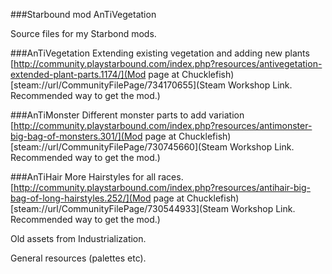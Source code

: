 ###Starbound mod AnTiVegetation

Source files for my Starbond mods.

###AnTiVegetation
Extending existing vegetation and adding new plants
[http://community.playstarbound.com/index.php?resources/antivegetation-extended-plant-parts.1174/](Mod page at Chucklefish)
[steam://url/CommunityFilePage/734170655](Steam Workshop Link. Recommended way to get the mod.)

###AnTiMonster
Different monster parts to add variation
[http://community.playstarbound.com/index.php?resources/antimonster-big-bag-of-monsters.301/](Mod page at Chucklefish)
[steam://url/CommunityFilePage/730745660](Steam Workshop Link. Recommended way to get the mod.)

###AnTiHair
More Hairstyles for all races.
[http://community.playstarbound.com/index.php?resources/antihair-big-bag-of-long-hairstyles.252/](Mod page at Chucklefish)
[steam://url/CommunityFilePage/730544933](Steam Workshop Link. Recommended way to get the mod.)

Old assets from Industrialization.

General resources (palettes etc).